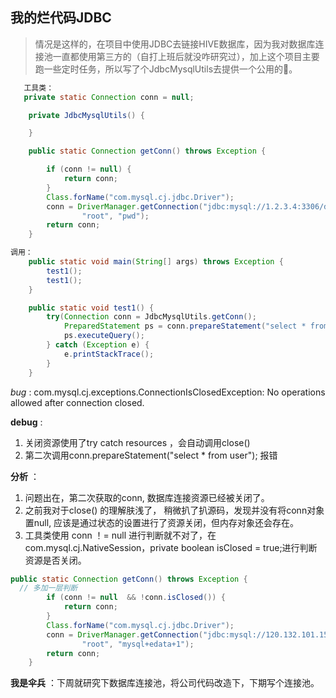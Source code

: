 ## 我的烂代码JDBC

> 情况是这样的，在项目中使用JDBC去链接HIVE数据库，因为我对数据库连接池一直都使用第三方的（自打上班后就没咋研究过），加上这个项目主要跑一些定时任务，所以写了个JdbcMysqlUtils去提供一个公用的🔗。

```java
   工具类： 
   private static Connection conn = null;

    private JdbcMysqlUtils() {

    }

    public static Connection getConn() throws Exception {

        if (conn != null) {
            return conn;
        }
        Class.forName("com.mysql.cj.jdbc.Driver");
        conn = DriverManager.getConnection("jdbc:mysql://1.2.3.4:3306/dbname?useUnicode=true&characterEncoding=utf8",
                "root", "pwd");
        return conn;
    }
```

```java
调用：
    public static void main(String[] args) throws Exception {
        test1();
        test1();
    }

    public static void test1() {
        try(Connection conn = JdbcMysqlUtils.getConn();
            PreparedStatement ps = conn.prepareStatement("select * from user");) {
            ps.executeQuery();
        } catch (Exception e) {
            e.printStackTrace();
        }
    }
```

*bug* : com.mysql.cj.exceptions.ConnectionIsClosedException: No operations allowed after connection closed.

**debug** : 

1. 关闭资源使用了try catch resources ，会自动调用close() 
2. 第二次调用conn.prepareStatement("select * from user"); 报错

**分析** ：

1. 问题出在，第二次获取的conn, 数据库连接资源已经被关闭了。
2. 之前我对于close() 的理解肤浅了， 稍微扒了扒源码，发现并没有将conn对象置null,  应该是通过状态的设置进行了资源关闭，但内存对象还会存在。
3. 工具类使用 conn ！= null 进行判断就不对了，在com.mysql.cj.NativeSession，private boolean isClosed = true;进行判断资源是否关闭。

```java
public static Connection getConn() throws Exception {
  // 多加一层判断
        if (conn != null  && !conn.isClosed()) {
            return conn;
        }
        Class.forName("com.mysql.cj.jdbc.Driver");
        conn = DriverManager.getConnection("jdbc:mysql://120.132.101.152:3306/scenter?useUnicode=true&characterEncoding=utf8",
                "root", "mysql+edata+1");
        return conn;
    }
```

**我是伞兵** ：下周就研究下数据库连接池，将公司代码改造下，下期写个连接池。



